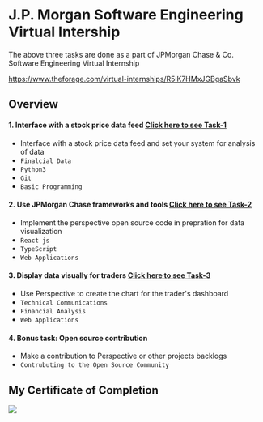 # J.P. Morgan Software Engineering Virtual Intership

The above three tasks are done as a part of JPMorgan Chase &amp; Co. Software Engineering Virtual Internship

https://www.theforage.com/virtual-internships/R5iK7HMxJGBgaSbvk

## Overview


#### 1. Interface with a stock price data feed [Click here to see Task-1](https://github.com/manikanta222010/JPMorgan-Virtual-Internship/tree/main/JPMC-tech-task-1-py3)
- Interface with a stock price data feed and set your system for analysis of data
- `Finalcial Data` 
- `Python3`
- `Git`
- `Basic Programming`

#### 2. Use JPMorgan Chase frameworks and tools [Click here to see Task-2](https://github.com/manikanta222010/JPMorgan-Virtual-Internship/tree/main/JPMC-tech-task-2-PY3)
- Implement the perspective open source code in prepration for data visualization 
- `React js` 
- `TypeScript`
- `Web Applications`

#### 3. Display data visually for traders [Click here to see Task-3](https://github.com/manikanta222010/JPMorgan-Virtual-Internship/tree/main/JPMC-tech-task-3-PY3)
- Use Perspective to create the chart for the trader's dashboard  
- `Technical Communications` 
- `Financial Analysis`
- `Web Applications`
#### 4. Bonus task: Open source contribution
- Make a contribution to Perspective or other projects backlogs 
- `Contrubuting to the Open Source Community`


## My Certificate of Completion
![](https://github.com/manikanta222010/JPMorgan-Virtual-Internship/blob/main/R5iK7HMxJGBgaSbvk_J.P.%20Morgan_uncdTbRkWZJ4HtvhT_1658993966689_completion_certificate%201%20of%201.png)
